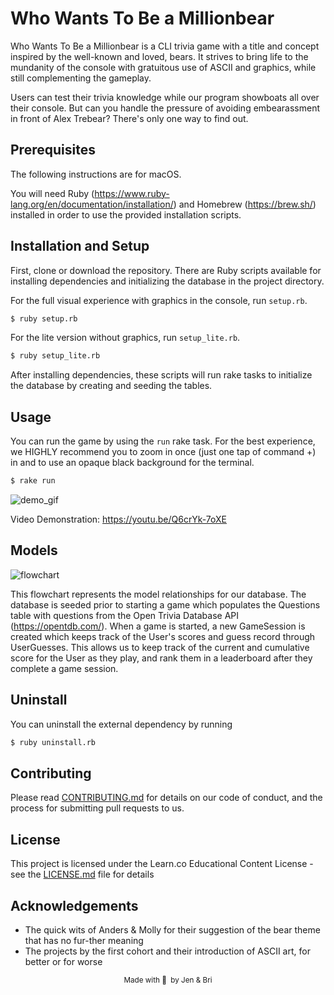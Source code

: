 # Who Wants To Be a Millionbear

Who Wants To Be a Millionbear is a CLI trivia game with a title and concept inspired by the well-known and loved, bears. It strives to bring life to the mundanity of the console with gratuitous use of ASCII and graphics, while still complementing the gameplay.

Users can test their trivia knowledge while our program showboats all over their console. But can you handle the pressure of avoiding embearassment in front of Alex Trebear? There's only one way to find out.


## Prerequisites
The following instructions are for macOS.

You will need Ruby (https://www.ruby-lang.org/en/documentation/installation/) and Homebrew (https://brew.sh/) installed in order to use the provided installation scripts.

## Installation and Setup
First, clone or download the repository. There are Ruby scripts available for installing dependencies and initializing the database in the project directory.

For the full visual experience with graphics in the console, run `setup.rb`.
```sh
$ ruby setup.rb
```
For the lite version without graphics, run `setup_lite.rb`.
```sh
$ ruby setup_lite.rb
```

After installing dependencies, these scripts will run rake tasks to initialize the database by creating and seeding the tables.

## Usage
You can run the game by using the `run` rake task. For the best experience, we HIGHLY recommend you to zoom in once (just one tap of command +) in and to use an opaque black background for the terminal.
```sh
$ rake run
```

![demo_gif](https://media.giphy.com/media/9M1jDMHyAfEIQ7LEGd/giphy.gif)

Video Demonstration: https://youtu.be/Q6crYk-7oXE

## Models

![flowchart](https://i.imgur.com/xZsHYv3.png)

This flowchart represents the model relationships for our database. The database is seeded prior to starting a game which populates the Questions table with questions from the Open Trivia Database API (https://opentdb.com/). When a game is started, a new GameSession is created which keeps track of the User's scores and guess record through UserGuesses. This allows us to keep track of the current and cumulative score for the User as they play, and rank them in a leaderboard after they complete a game session.

## Uninstall
You can uninstall the external dependency by running
```sh
$ ruby uninstall.rb
```
## Contributing
Please read [CONTRIBUTING.md](CONTRIBUTING.md) for details on our code of conduct, and the process for submitting pull requests to us.

## License

This project is licensed under the Learn.co Educational Content License - see the [LICENSE.md](LICENSE.md) file for details

## Acknowledgements
* The quick wits of Anders & Molly for their suggestion of the bear theme that has no fur-ther meaning
* The projects by the first cohort and their introduction of ASCII art, for better or for worse


<small><center>Made with 🐻 &nbsp;by Jen & Bri</center></small>
